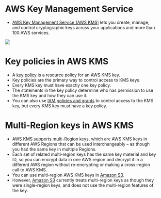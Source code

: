 # AWS Key Management Service
- [AWS Key Management Service (AWS KMS)](https://aws.amazon.com/kms/) lets you create, manage, and control cryptographic keys across your applications and more than 100 AWS services. 

![](https://d1.awsstatic.com/Security/aws-kms/Group%2017aws-kms.6dc3dbbbe5b75b46c4f62218d0531e5bed7276ce.png)

# Key policies in AWS KMS
- A [key policy](https://docs.aws.amazon.com/kms/latest/developerguide/key-policies.html) is a resource policy for an AWS KMS key. 
- Key policies are the primary way to control access to KMS keys. 
- Every KMS key must have exactly one key policy. 
- The statements in the key policy determine who has permission to use the KMS key and how they can use it. 
- You can also use [IAM policies and grants](../../2a_IdentityServices/AWSIAM/Readme.md) to control access to the KMS key, but every KMS key must have a key policy. 

# Multi-Region keys in AWS KMS
- [AWS KMS supports multi-Region keys](https://docs.aws.amazon.com/kms/latest/developerguide/multi-region-keys-overview.html), which are AWS KMS keys in different AWS Regions that can be used interchangeably – as though you had the same key in multiple Regions.
- Each set of related multi-region keys has the same key material and key ID, so you can encrypt data in one AWS region and decrypt it in a different AWS region without re-encrypting or making a cross-region call to AWS KMS.
- You can use multi-region AWS KMS keys in [Amazon S3](../../7_StorageServices/3_ObjectStorageS3/Readme.md). 
- However, [Amazon S3](../../7_StorageServices/3_ObjectStorageS3/Readme.md) currently treats multi-region keys as though they were single-region keys, and does not use the multi-region features of the key.